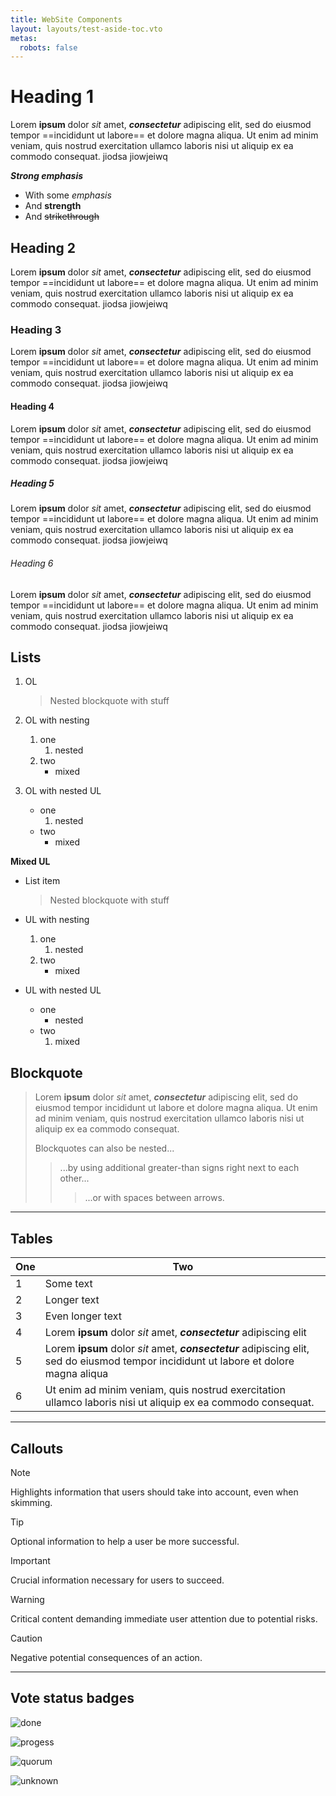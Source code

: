 ```yaml
---
title: WebSite Components
layout: layouts/test-aside-toc.vto
metas:
  robots: false
---
```


# Heading 1

Lorem **ipsum** dolor *sit* amet, ***consectetur*** adipiscing elit, sed do eiusmod tempor ==incididunt ut labore== et dolore magna aliqua. Ut enim ad minim veniam, quis nostrud exercitation ullamco laboris nisi ut aliquip ex ea commodo consequat. jiodsa jiowjeiwq

***Strong emphasis***

- With some *emphasis*
- And **strength**
- And ~~strikethrough~~

## Heading 2 

Lorem **ipsum** dolor *sit* amet, ***consectetur*** adipiscing elit, sed do eiusmod tempor ==incididunt ut labore== et dolore magna aliqua. Ut enim ad minim veniam, quis nostrud exercitation ullamco laboris nisi ut aliquip ex ea commodo consequat. jiodsa jiowjeiwq

### Heading 3 

Lorem **ipsum** dolor *sit* amet, ***consectetur*** adipiscing elit, sed do eiusmod tempor ==incididunt ut labore== et dolore magna aliqua. Ut enim ad minim veniam, quis nostrud exercitation ullamco laboris nisi ut aliquip ex ea commodo consequat. jiodsa jiowjeiwq

#### Heading 4 

Lorem **ipsum** dolor *sit* amet, ***consectetur*** adipiscing elit, sed do eiusmod tempor ==incididunt ut labore== et dolore magna aliqua. Ut enim ad minim veniam, quis nostrud exercitation ullamco laboris nisi ut aliquip ex ea commodo consequat. jiodsa jiowjeiwq

##### Heading 5 

Lorem **ipsum** dolor *sit* amet, ***consectetur*** adipiscing elit, sed do eiusmod tempor ==incididunt ut labore== et dolore magna aliqua. Ut enim ad minim veniam, quis nostrud exercitation ullamco laboris nisi ut aliquip ex ea commodo consequat. jiodsa jiowjeiwq

###### Heading 6 

Lorem **ipsum** dolor *sit* amet, ***consectetur*** adipiscing elit, sed do eiusmod tempor ==incididunt ut labore== et dolore magna aliqua. Ut enim ad minim veniam, quis nostrud exercitation ullamco laboris nisi ut aliquip ex ea commodo consequat. jiodsa jiowjeiwq

## Lists  

1. OL

    > Nested blockquote with stuff

2. OL with nesting
    1. one
        1. nested
    2. two
        - mixed
3. OL with nested UL
    - one
        1. nested
    - two
        - mixed

**Mixed UL**

- List item

    > Nested blockquote with stuff

- UL with nesting
    1. one
        1. nested
    2. two
        - mixed
- UL with nested UL
    - one
        - nested
    - two
        1. mixed

## Blockquote

> Lorem **ipsum** dolor *sit* amet, ***consectetur*** adipiscing elit, sed do eiusmod tempor incididunt ut labore et dolore magna aliqua. Ut enim ad minim veniam, quis nostrud exercitation ullamco laboris nisi ut aliquip ex ea commodo consequat.  
> 
> Blockquotes can also be nested...
>
> > ...by using additional greater-than signs right next to each other...
> >
> > > ...or with spaces between arrows.

---

## Tables

|One | Two |
|----|-----|
|1|Some text |
|2|Longer text |
|3|Even longer text |
|4|Lorem **ipsum** dolor *sit* amet, ***consectetur*** adipiscing elit|
|5|Lorem **ipsum** dolor *sit* amet, ***consectetur*** adipiscing elit, sed do eiusmod tempor incididunt ut labore et dolore magna aliqua |.  |
|6|Ut enim ad minim veniam, quis nostrud exercitation ullamco laboris nisi ut aliquip ex ea commodo consequat.|

---

## Callouts

> [!NOTE]  
> Highlights information that users should take into account, even when skimming.

> [!TIP]
> Optional information to help a user be more successful.

> [!IMPORTANT]  
> Crucial information necessary for users to succeed.

> [!WARNING]  
> Critical content demanding immediate user attention due to potential risks.

> [!CAUTION]
> Negative potential consequences of an action.

---

## Vote status badges

![done](/votes/vote-closed.svg)

![progess](/votes/vote-progress.svg)

![quorum](/votes/vote-quorum.svg)

![unknown](/votes/vote-unknown.svg)